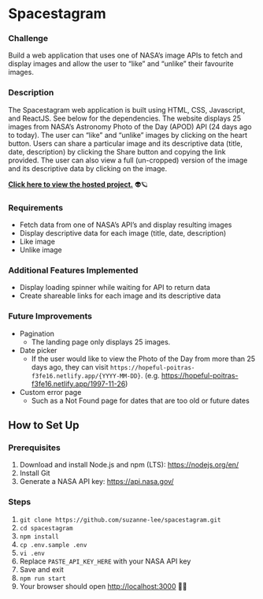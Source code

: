 # Spacestagram 

### Challenge
Build a web application that uses one of NASA’s image APIs to fetch and display images and allow the user to “like” and “unlike” their favourite images.

### Description
The Spacestagram web application is built using HTML, CSS, Javascript, and ReactJS. See below for the dependencies. The website displays 25 images from NASA’s Astronomy Photo of the Day (APOD) API (24 days ago to today). The user can “like” and “unlike” images by clicking on the heart button. Users can share a particular image and its descriptive data (title, date, description) by clicking the Share button and copying the link provided. The user can also view a full (un-cropped) version of the image and its descriptive data by clicking on the image.

**[Click here to view the hosted project.](https://hopeful-poitras-f3fe16.netlify.app/)** 👽🪐

### Requirements
- Fetch data from one of NASA’s API’s and display resulting images 
- Display descriptive data for each image (title, date, description)
- Like image
- Unlike image

### Additional Features Implemented
- Display loading spinner while waiting for API to return data
- Create shareable links for each image and its descriptive data

### Future Improvements
- Pagination
    - The landing page only displays 25 images.
- Date picker
    - If the user would like to view the Photo of the Day from more than 25 days ago, they can visit `https://hopeful-poitras-f3fe16.netlify.app/{YYYY-MM-DD}`. (e.g. https://hopeful-poitras-f3fe16.netlify.app/1997-11-26) 
- Custom error page
    - Such as a Not Found page for dates that are too old or future dates

## How to Set Up

### Prerequisites

1. Download and install Node.js and npm (LTS): https://nodejs.org/en/
2. Install Git
3. Generate a NASA API key: https://api.nasa.gov/

### Steps

1. `git clone https://github.com/suzanne-lee/spacestagram.git`
1. `cd spacestagram`
1. `npm install`
1. `cp .env.sample .env`
1. `vi .env`
1. Replace `PASTE_API_KEY_HERE` with your NASA API key
1. Save and exit 
1. `npm run start`
1. Your browser should open [http://localhost:3000](http://localhost:3000) 🥳🎉

